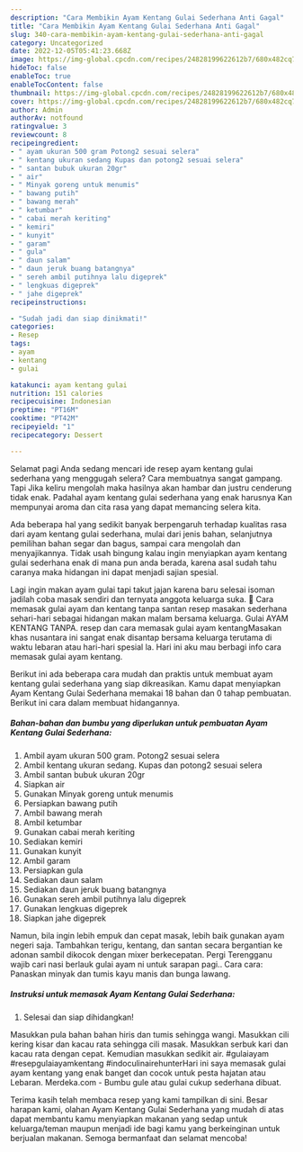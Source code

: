```yaml
---
description: "Cara Membikin Ayam Kentang Gulai Sederhana Anti Gagal"
title: "Cara Membikin Ayam Kentang Gulai Sederhana Anti Gagal"
slug: 340-cara-membikin-ayam-kentang-gulai-sederhana-anti-gagal
category: Uncategorized
date: 2022-12-05T05:41:23.668Z
image: https://img-global.cpcdn.com/recipes/24828199622612b7/680x482cq70/ayam-kentang-gulai-sederhana-foto-resep-utama.jpg
hideToc: false
enableToc: true
enableTocContent: false
thumbnail: https://img-global.cpcdn.com/recipes/24828199622612b7/680x482cq70/ayam-kentang-gulai-sederhana-foto-resep-utama.jpg
cover: https://img-global.cpcdn.com/recipes/24828199622612b7/680x482cq70/ayam-kentang-gulai-sederhana-foto-resep-utama.jpg
author: Admin
authorAv: notfound
ratingvalue: 3
reviewcount: 8
recipeingredient:
- " ayam ukuran 500 gram Potong2 sesuai selera"
- " kentang ukuran sedang Kupas dan potong2 sesuai selera"
- " santan bubuk ukuran 20gr"
- " air"
- " Minyak goreng untuk menumis"
- " bawang putih"
- " bawang merah"
- " ketumbar"
- " cabai merah keriting"
- " kemiri"
- " kunyit"
- " garam"
- " gula"
- " daun salam"
- " daun jeruk buang batangnya"
- " sereh ambil putihnya lalu digeprek"
- " lengkuas digeprek"
- " jahe digeprek"
recipeinstructions:

- "Sudah jadi dan siap dinikmati!"
categories:
- Resep
tags:
- ayam
- kentang
- gulai

katakunci: ayam kentang gulai 
nutrition: 151 calories
recipecuisine: Indonesian
preptime: "PT16M"
cooktime: "PT42M"
recipeyield: "1"
recipecategory: Dessert

---
```



Selamat pagi Anda sedang mencari ide resep ayam kentang gulai sederhana yang menggugah selera? Cara membuatnya sangat gampang. Tapi Jika keliru mengolah maka hasilnya akan hambar dan justru cenderung tidak enak. Padahal ayam kentang gulai sederhana yang enak harusnya Kan mempunyai aroma dan cita rasa yang dapat memancing selera kita.


Ada beberapa hal yang sedikit banyak berpengaruh terhadap kualitas rasa dari ayam kentang gulai sederhana, mulai dari jenis bahan, selanjutnya pemilihan bahan segar dan bagus, sampai cara mengolah dan menyajikannya. Tidak usah bingung kalau ingin menyiapkan ayam kentang gulai sederhana enak di mana pun anda berada, karena asal sudah tahu caranya maka hidangan ini dapat menjadi sajian spesial.

Lagi ingin makan ayam gulai tapi takut jajan karena baru selesai isoman jadilah coba masak sendiri dan ternyata anggota keluarga suka. 🙂 Cara memasak gulai ayam dan kentang tanpa santan resep masakan sederhana sehari-hari sebagai hidangan makan malam bersama keluarga. Gulai AYAM KENTANG TANPA. resep dan cara memasak gulai ayam kentangMasakan khas nusantara ini sangat enak disantap bersama keluarga terutama di waktu lebaran atau hari-hari spesial la. Hari ini aku mau berbagi info cara memasak gulai ayam kentang.


Berikut ini ada beberapa cara mudah dan praktis untuk membuat ayam kentang gulai sederhana yang siap dikreasikan. Kamu dapat menyiapkan Ayam Kentang Gulai Sederhana memakai 18 bahan dan 0 tahap pembuatan. Berikut ini cara dalam membuat hidangannya.

<!--inarticleads1-->

##### Bahan-bahan dan bumbu yang diperlukan untuk pembuatan Ayam Kentang Gulai Sederhana:

1. Ambil  ayam ukuran 500 gram. Potong2 sesuai selera
1. Ambil  kentang ukuran sedang. Kupas dan potong2 sesuai selera
1. Ambil  santan bubuk ukuran 20gr
1. Siapkan  air
1. Gunakan  Minyak goreng untuk menumis
1. Persiapkan  bawang putih
1. Ambil  bawang merah
1. Ambil  ketumbar
1. Gunakan  cabai merah keriting
1. Sediakan  kemiri
1. Gunakan  kunyit
1. Ambil  garam
1. Persiapkan  gula
1. Sediakan  daun salam
1. Sediakan  daun jeruk buang batangnya
1. Gunakan  sereh ambil putihnya lalu digeprek
1. Gunakan  lengkuas digeprek
1. Siapkan  jahe digeprek


Namun, bila ingin lebih empuk dan cepat masak, lebih baik gunakan ayam negeri saja. Tambahkan terigu, kentang, dan santan secara bergantian ke adonan sambil dikocok dengan mixer berkecepatan. Pergi Terengganu wajib cari nasi berlauk gulai ayam ni untuk sarapan pagi.. Cara cara: Panaskan minyak dan tumis kayu manis dan bunga lawang. 

<!--inarticleads2-->

##### Instruksi untuk memasak Ayam Kentang Gulai Sederhana:


1. Selesai dan siap dihidangkan!

Masukkan pula bahan bahan hiris dan tumis sehingga wangi. Masukkan cili kering kisar dan kacau rata sehingga cili masak. Masukkan serbuk kari dan kacau rata dengan cepat. Kemudian masukkan sedikit air. #gulaiayam #resepgulaiayamkentang #indoculinairehunterHari ini saya memasak gulai ayam kentang yang enak banget dan cocok untuk pesta hajatan atau Lebaran. Merdeka.com - Bumbu gule atau gulai cukup sederhana dibuat. 

Terima kasih telah membaca resep yang kami tampilkan di sini. Besar harapan kami, olahan Ayam Kentang Gulai Sederhana yang mudah di atas dapat membantu kamu menyiapkan makanan yang sedap untuk keluarga/teman maupun menjadi ide bagi kamu yang berkeinginan untuk berjualan makanan. Semoga bermanfaat dan selamat mencoba!
